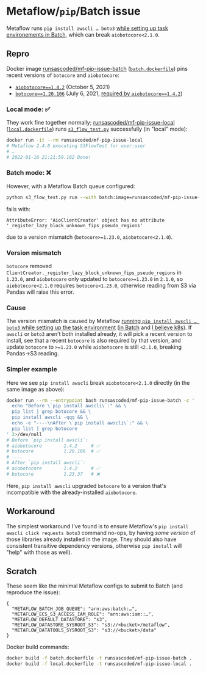 # Metaflow/`pip`/Batch issue
Metaflow runs `pip install awscli … boto3` [while setting up task environements in Batch](https://github.com/Netflix/metaflow/blob/2.4.8/metaflow/metaflow_environment.py#L85), which can break `aiobotocore<2.1.0`.

## Repro
Docker image [runsascoded/mf-pip-issue-batch](https://hub.docker.com/repository/docker/runsascoded/mf-pip-issue-batch) ([`batch.dockerfile`](./batch.dockerfile)) pins recent versions of `botocore` and `aiobotocore`:
- [`aiobotocore==1.4.2`](https://pypi.org/project/aiobotocore/1.4.2/) (October 5, 2021)
- [`botocore==1.20.106`](https://pypi.org/project/botocore/1.20.106/) (July 6, 2021, [required by `aiobotocore==1.4.2`](https://github.com/aio-libs/aiobotocore/blob/1.4.2/setup.py#L10))

### Local mode: ✅
They work fine together normally; [runsascoded/mf-pip-issue-local](https://hub.docker.com/repository/docker/runsascoded/mf-pip-issue-local) ([`local.dockerfile`](./local.dockerfile)) runs [`s3_flow_test.py`](./s3_flow_test.py) successfully (in "local" mode):
```bash
docker run -it --rm runsascoded/mf-pip-issue-local
# Metaflow 2.4.8 executing S3FlowTest for user:user
# …
# 2022-01-16 21:21:59.162 Done!
```

### Batch mode: ❌
However, with a Metaflow Batch queue configured:
```bash
python s3_flow_test.py run --with batch:image=runsascoded/mf-pip-issue-batch
```
fails with:
```
AttributeError: 'AioClientCreator' object has no attribute '_register_lazy_block_unknown_fips_pseudo_regions'
```
due to a version mismatch (`botocore>=1.23.0`, `aiobotocore<2.1.0`).

### Version mismatch
`botocore` removed `ClientCreator._register_lazy_block_unknown_fips_pseudo_regions` in `1.23.0`, and `aiobotocore` only updated to `botocore>=1.23.0` in `2.1.0`, so `aiobotocore<2.1.0` requires `botocore<1.23.0`, otherwise reading from S3 via Pandas will raise this error.

### Cause
The version mismatch is caused by Metaflow [running `pip install awscli … boto3` while setting up the task environment](https://github.com/Netflix/metaflow/blob/2.4.8/metaflow/metaflow_environment.py#L85) ([in Batch](https://github.com/Netflix/metaflow/blob/2.4.8/metaflow/plugins/aws/batch/batch.py#L62) and [I believe k8s](https://github.com/Netflix/metaflow/blob/2.4.8/metaflow/metaflow_environment.py#L85)). If `awscli` or `boto3` aren't both installed already, it will pick a recent version to install, see that a recent `botocore` is also required by that version, and update `botocore` to `>=1.23.0` while `aiobotocore` is still `<2.1.0`, breaking Pandas→S3 reading.

### Simpler example
Here we see `pip install awscli` break `aiobotocore<2.1.0` directly (in the same image as above):
```bash
docker run --rm --entrypoint bash runsascoded/mf-pip-issue-batch -c '
  echo "Before \`pip install awscli\`:" && \
  pip list | grep botocore && \
  pip install awscli -qqq && \
  echo -e "----\nAfter \`pip install awscli\`:" && \
  pip list | grep botocore
' 2>/dev/null 
# Before `pip install awscli`:
# aiobotocore        1.4.2     # ✅
# botocore           1.20.106  # ✅
# ----
# After `pip install awscli`:
# aiobotocore        1.4.2     # ✅
# botocore           1.23.37   # ❌
```

Here, `pip install awscli` upgraded `botocore` to a version that's incompatible with the already-installed `aiobotocore`.

## Workaround
The simplest workaround I've found is to ensure Metaflow's `pip install awscli click requests boto3` command no-ops, by having *some version* of those libraries already installed in the image. They should also have consistent transitive dependency versions, otherwise `pip install` will "help" with those as well). 

## Scratch
These seem like the minimal Metaflow configs to submit to Batch (and reproduce the issue):
```
{
  "METAFLOW_BATCH_JOB_QUEUE": "arn:aws:batch:…",
  "METAFLOW_ECS_S3_ACCESS_IAM_ROLE": "arn:aws:iam::…",
  "METAFLOW_DEFAULT_DATASTORE": "s3",
  "METAFLOW_DATASTORE_SYSROOT_S3": "s3://<bucket>/metaflow",
  "METAFLOW_DATATOOLS_SYSROOT_S3": "s3://<bucket>/data"
}
```

Docker build commands:
```bash
docker build -f batch.dockerfile -t runsascoded/mf-pip-issue-batch .
docker build -f local.dockerfile -t runsascoded/mf-pip-issue-local .
```
